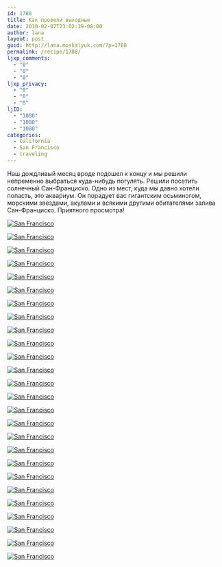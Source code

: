 ```yaml
---
id: 1788
title: Как провели выходные
date: 2010-02-07T23:02:19-08:00
author: lana
layout: post
guid: http://lana.moskalyuk.com/?p=1788
permalink: /recipe/1788/
ljxp_comments:
  - "0"
  - "0"
  - "0"
ljxp_privacy:
  - "0"
  - "0"
  - "0"
ljID:
  - "1080"
  - "1080"
  - "1080"
categories:
  - California
  - San Francisco
  - traveling
---
```

Наш дождливый месяц вроде подошел к концу и мы решили непременно выбраться куда-нибудь погулять. Решили посетить солнечный Сан-Франциско. Одно из мест, куда мы давно хотели попасть, это аквариум. Он порадует вас гигантским осьминогом, морскими звездами, акулами и всякими другими обитателями залива Сан-Франциско. Приятного просмотра!

<a class="flickr-image alignnone" title="San Francisco" href="http://www.flickr.com/photos/67405678@N00/4339295023/" target="_blank"><img src="http://farm3.static.flickr.com/2698/4339295023_0333e46d28.jpg" alt="San Francisco" /></a>

<a class="flickr-image alignnone" title="San Francisco" href="http://www.flickr.com/photos/67405678@N00/4340042610/" target="_blank"><img src="http://farm5.static.flickr.com/4024/4340042610_fa2eb47169.jpg" alt="San Francisco" /></a>

<!--more-->

<a class="flickr-image alignnone" title="San Francisco" href="http://www.flickr.com/photos/67405678@N00/4340045250/" target="_blank"><img src="http://farm3.static.flickr.com/2690/4340045250_f5e3af4d47.jpg" alt="San Francisco" /></a>

<a class="flickr-image alignnone" title="San Francisco" href="http://www.flickr.com/photos/67405678@N00/4340048258/" target="_blank"><img src="http://farm5.static.flickr.com/4045/4340048258_a7e3e8fd62.jpg" alt="San Francisco" /></a>

<a class="flickr-image alignnone" title="San Francisco" href="http://www.flickr.com/photos/67405678@N00/4340051452/" target="_blank"><img src="http://farm5.static.flickr.com/4002/4340051452_3ba953fbd3.jpg" alt="San Francisco" /></a>

<a class="flickr-image alignnone" title="San Francisco" href="http://www.flickr.com/photos/67405678@N00/4339310459/" target="_blank"><img src="http://farm5.static.flickr.com/4045/4339310459_23a4b863d7.jpg" alt="San Francisco" /></a>

<a class="flickr-image alignnone" title="San Francisco" href="http://www.flickr.com/photos/67405678@N00/4340057108/" target="_blank"><img src="http://farm3.static.flickr.com/2715/4340057108_42e00e14d9.jpg" alt="San Francisco" /></a>

<a class="flickr-image alignnone" title="San Francisco" href="http://www.flickr.com/photos/67405678@N00/4340059630/" target="_blank"><img src="http://farm3.static.flickr.com/2723/4340059630_ba1938fbb7.jpg" alt="San Francisco" /></a>

<a class="flickr-image alignnone" title="San Francisco" href="http://www.flickr.com/photos/67405678@N00/4340062402/" target="_blank"><img src="http://farm3.static.flickr.com/2684/4340062402_146cceb1ca.jpg" alt="San Francisco" /></a>

<a class="flickr-image alignnone" title="San Francisco" href="http://www.flickr.com/photos/67405678@N00/4339326203/" target="_blank"><img src="http://farm5.static.flickr.com/4068/4339326203_df93c65339.jpg" alt="San Francisco" /></a>

<a class="flickr-image alignnone" title="San Francisco" href="http://www.flickr.com/photos/67405678@N00/4339328861/" target="_blank"><img src="http://farm5.static.flickr.com/4001/4339328861_23dea8a0d6.jpg" alt="San Francisco" /></a>

<a class="flickr-image alignnone" title="San Francisco" href="http://www.flickr.com/photos/67405678@N00/4339334227/" target="_blank"><img src="http://farm3.static.flickr.com/2790/4339334227_9aebd24d4f.jpg" alt="San Francisco" /></a>

<a class="flickr-image alignnone" title="San Francisco" href="http://www.flickr.com/photos/67405678@N00/4340081054/" target="_blank"><img src="http://farm5.static.flickr.com/4030/4340081054_21f418a548.jpg" alt="San Francisco" /></a>

<a class="flickr-image alignnone" title="San Francisco" href="http://www.flickr.com/photos/67405678@N00/4339344619/" target="_blank"><img src="http://farm3.static.flickr.com/2724/4339344619_6a4a8a4623.jpg" alt="San Francisco" /></a>

<a class="flickr-image alignnone" title="San Francisco" href="http://www.flickr.com/photos/67405678@N00/4339347235/" target="_blank"><img src="http://farm5.static.flickr.com/4002/4339347235_b43739ff92.jpg" alt="San Francisco" /></a>

<a class="flickr-image alignnone" title="San Francisco" href="http://www.flickr.com/photos/67405678@N00/4339349705/" target="_blank"><img src="http://farm3.static.flickr.com/2767/4339349705_7c9a303390.jpg" alt="San Francisco" /></a>

<a class="flickr-image alignnone" title="San Francisco" href="http://www.flickr.com/photos/67405678@N00/4339358721/" target="_blank"><img src="http://farm3.static.flickr.com/2679/4339358721_e23c6c0aba.jpg" alt="San Francisco" /></a>

<a class="flickr-image alignnone" title="San Francisco" href="http://www.flickr.com/photos/67405678@N00/4340111186/" target="_blank"><img src="http://farm5.static.flickr.com/4029/4340111186_59e13f0df5.jpg" alt="San Francisco" /></a>

<a class="flickr-image alignnone" title="San Francisco" href="http://www.flickr.com/photos/67405678@N00/4339369059/" target="_blank"><img src="http://farm5.static.flickr.com/4014/4339369059_648aaa5438.jpg" alt="San Francisco" /></a>

<a class="flickr-image alignnone" title="San Francisco" href="http://www.flickr.com/photos/67405678@N00/4339371469/" target="_blank"><img src="http://farm3.static.flickr.com/2705/4339371469_ca90030210.jpg" alt="San Francisco" /></a>

<a class="flickr-image alignnone" title="San Francisco" href="http://www.flickr.com/photos/67405678@N00/4339374421/" target="_blank"><img src="http://farm3.static.flickr.com/2778/4339374421_fed8f023bb.jpg" alt="San Francisco" /></a>

<a class="flickr-image alignnone" title="San Francisco" href="http://www.flickr.com/photos/67405678@N00/4339377373/" target="_blank"><img src="http://farm5.static.flickr.com/4006/4339377373_9875c62777.jpg" alt="San Francisco" /></a>

<a class="flickr-image alignnone" title="San Francisco" href="http://www.flickr.com/photos/67405678@N00/4339381249/" target="_blank"><a class="flickr-image alignnone" title="San Francisco" href="http://www.flickr.com/photos/67405678@N00/4339383925/" target="_blank"><img src="http://farm5.static.flickr.com/4063/4339383925_315946b56e.jpg" alt="San Francisco" /></a></a>

<a class="flickr-image alignnone" title="San Francisco" href="http://www.flickr.com/photos/67405678@N00/4340130798/" target="_blank"><img src="http://farm5.static.flickr.com/4002/4340130798_fbf191122a.jpg" alt="San Francisco" /></a>

<a class="flickr-image alignnone" title="San Francisco" href="http://www.flickr.com/photos/67405678@N00/4339388945/" target="_blank"><img src="http://farm5.static.flickr.com/4054/4339388945_1526bced32.jpg" alt="San Francisco" /></a>

<a class="flickr-image alignnone" title="San Francisco" href="http://www.flickr.com/photos/67405678@N00/4340135240/" target="_blank"><img src="http://farm3.static.flickr.com/2797/4340135240_99dde04eb9.jpg" alt="San Francisco" /></a>
